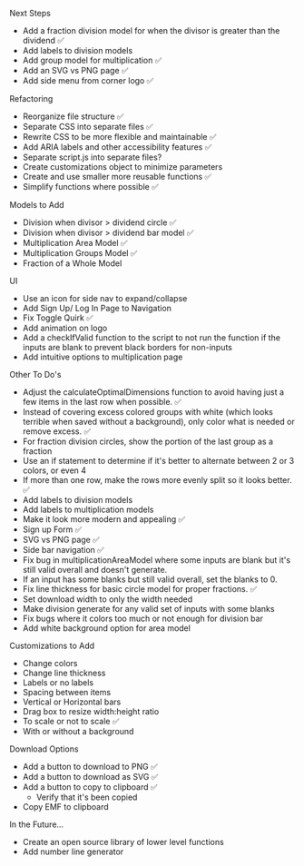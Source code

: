 Next Steps

- Add a fraction division model for when the divisor is greater than the dividend ✅
- Add labels to division models
- Add group model for multiplication ✅
- Add an SVG vs PNG page ✅
- Add side menu from corner logo ✅

Refactoring

- Reorganize file structure ✅
- Separate CSS into separate files ✅
- Rewrite CSS to be more flexible and maintainable ✅
- Add ARIA labels and other accessibility features ✅
- Separate script.js into separate files?
- Create customizations object to minimize parameters
- Create and use smaller more reusable functions ✅
- Simplify functions where possible ✅

Models to Add

- Division when divisor > dividend circle ✅
- Division when divisor > dividend bar model ✅
- Multiplication Area Model ✅
- Multiplication Groups Model ✅
- Fraction of a Whole Model

UI

- Use an icon for side nav to expand/collapse
- Add Sign Up/ Log In Page to Navigation
- Fix Toggle Quirk ✅
- Add animation on logo
- Add a checkIfValid function to the script to not run the function if the inputs are blank to prevent black borders for non-inputs
- Add intuitive options to multiplication page

Other To Do's

- Adjust the calculateOptimalDimensions function to avoid having just a few items in the last row when possible. ✅
- Instead of covering excess colored groups with white (which looks terrible when saved without a background), only color what is needed or remove excess. ✅
- For fraction division circles, show the portion of the last group as a fraction
- Use an if statement to determine if it's better to alternate between 2 or 3 colors, or even 4
- If more than one row, make the rows more evenly split so it looks better. ✅
- Add labels to division models
- Add labels to multiplication models
- Make it look more modern and appealing ✅
- Sign up Form ✅
- SVG vs PNG page ✅
- Side bar navigation ✅
- Fix bug in multiplicationAreaModel where some inputs are blank but it's still valid overall and doesn't generate.
- If an input has some blanks but still valid overall, set the blanks to 0.
- Fix line thickness for basic circle model for proper fractions. ✅
- Set download width to only the width needed
- Make division generate for any valid set of inputs with some blanks
- Fix bugs where it colors too much or not enough for division bar
- Add white background option for area model

Customizations to Add

- Change colors
- Change line thickness
- Labels or no labels
- Spacing between items
- Vertical or Horizontal bars
- Drag box to resize width:height ratio
- To scale or not to scale ✅
- With or without a background

Download Options

- Add a button to download to PNG ✅
- Add a button to download as SVG ✅
- Add a button to copy to clipboard ✅
  - Verify that it's been copied
- Copy EMF to clipboard

In the Future...

- Create an open source library of lower level functions
- Add number line generator
